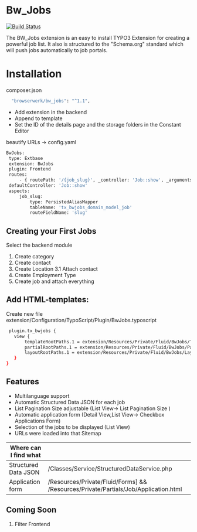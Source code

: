 # Bw_Jobs
[![Build Status](https://travis-ci.org/joemccann/dillinger.svg?branch=master)](https://git.browserwerk.de/browserwerk/bw_jobs)

The BW_Jobs extension is an easy to install TYPO3 Extension for creating a powerful job list. It also is structured to the "Schema.org" standard which will push jobs automatically to job portals. 
# Installation
composer.json
```sh
  "browserwerk/bw_jobs": "^1.1",
```
- Add extension in the backend
- Append to template 
- Set the ID of the details page and the storage folders in the Constant Editor 

beautify URLs -> config.yaml
```sh
BwJobs:
 type: Extbase
 extension: BwJobs
 plugin: Frontend
 routes:
	 - { routePath: '/{job_slug}', _controller: 'Job::show', _arguments: {'job_slug': 'job'} }
 defaultController: 'Job::show'
 aspects:
	 job_slug:
		 type: PersistedAliasMapper
		 tableName: 'tx_bwjobs_domain_model_job'
		 routeFieldName: 'slug'
```

## Creating your First Jobs
Select the backend module
 1. Create category  
 2. Create contact
 3. Create Location 
  3.1 Attach contact
  4. Create Employment Type
  5. Create job and attach everything
## Add HTML-templates:
 Create new file extension/Configuration/TypoScript/Plugin/BwJobs.typoscript
 ```sh
  plugin.tx_bwjobs {
    view {
        templateRootPaths.1 = extension/Resources/Private/Fluid/BwJobs/Templates/
        partialRootPaths.1 = extension/Resources/Private/Fluid/BwJobs/Partials/
        layoutRootPaths.1 = extension/Resources/Private/Fluid/BwJobs/Layouts/
    }
}
```
## Features
- Multilanguage support
- Automatic Structured Data JSON for each job
- List Pagination Size adjustable (List View-> List Pagination Size )
- Automatic application form (Detail View,List View-> Checkbox Applications Form)
- Selection of the jobs to be displayed (List View)
- URLs were loaded into that Sitemap

| Where can I find what |  |
| ------------- | ------------- |
| Structured Data JSON  | /Classes/Service/StructuredDataService.php |
| Application form | /Resources/Private/Fluid/Forms] &&  /Resources/Private/Partials/Job/Application.html |

## Coming Soon 
1. Filter Frontend 
